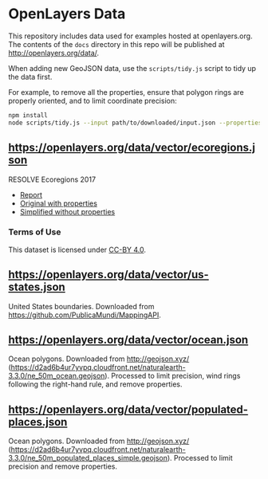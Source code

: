 # OpenLayers Data

This repository includes data used for examples hosted at openlayers.org.  The contents of the `docs` directory in this repo will be published at http://openlayers.org/data/.

When adding new GeoJSON data, use the `scripts/tidy.js` script to tidy up the data first.

For example, to remove all the properties, ensure that polygon rings are properly oriented, and to limit coordinate precision:

```bash
npm install
node scripts/tidy.js --input path/to/downloaded/input.json --properties '' > docs/vector/output.json
```

## https://openlayers.org/data/vector/ecoregions.json

RESOLVE Ecoregions 2017

 * [Report](https://academic.oup.com/bioscience/article/67/6/534/3102935)
 * [Original with properties](https://storage.googleapis.com/teow2016/Ecoregions2017.zip)
 * [Simplified without properties](https://ecoregions.appspot.com/ecoregions2017c.json)

### Terms of Use

This dataset is licensed under [CC-BY 4.0](https://creativecommons.org/licenses/by/4.0/).

## https://openlayers.org/data/vector/us-states.json

United States boundaries.  Downloaded from https://github.com/PublicaMundi/MappingAPI.

## https://openlayers.org/data/vector/ocean.json

Ocean polygons.  Downloaded from http://geojson.xyz/ (https://d2ad6b4ur7yvpq.cloudfront.net/naturalearth-3.3.0/ne_50m_ocean.geojson).  Processed to limit precision, wind rings following the right-hand rule, and remove properties.

## https://openlayers.org/data/vector/populated-places.json

Ocean polygons.  Downloaded from http://geojson.xyz/ (https://d2ad6b4ur7yvpq.cloudfront.net/naturalearth-3.3.0/ne_50m_populated_places_simple.geojson).  Processed to limit precision and remove properties.
